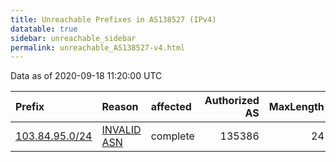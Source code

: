 ```yaml
---
title: Unreachable Prefixes in AS138527 (IPv4)
datatable: true
sidebar: unreachable_sidebar
permalink: unreachable_AS138527-v4.html
---
```


Data as of 2020-09-18 11:20:00 UTC


<div class="datatable-begin"></div>

| Prefix                                                 | Reason                                                                                                 | affected   |   Authorized AS |   MaxLength | Anchor                                       |   unreachable /24s |
|:-------------------------------------------------------|:-------------------------------------------------------------------------------------------------------|:-----------|----------------:|------------:|:---------------------------------------------|-------------------:|
| [103.84.95.0/24](https://stat.ripe.net/103.84.95.0/24) | [INVALID ASN](https://rpki-validator.ripe.net/announcement-preview?asn=AS138527&prefix=103.84.95.0/24) | complete   |          135386 |          24 | [APNIC](unreachable_APNIC_RPKI_Root-v4.html) |                  1 |

<div class="datatable-end"></div>